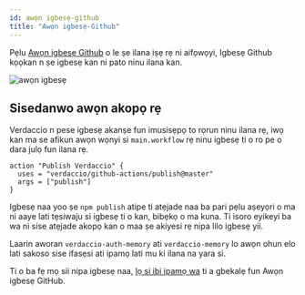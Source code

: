```yaml
---
id: awọn igbesẹ-github
title: "Awọn igbesẹ-Github"
---
```


Pẹlu [Awọn igbesẹ Github](https://github.com/features/actions) o le ṣe ilana iṣẹ rẹ ni aifọwọyi, Igbesẹ Github kọọkan n ṣe igbesẹ kan ni pato ninu ilana kan.

![awọn igbesẹ](/img/github-actions.png)

## Sisedanwo awọn akopọ rẹ

Verdaccio n pese igbesẹ akanṣe fun imusisẹpọ to rọrun ninu ilana rẹ, iwọ kan ma se afikun awọn wọnyi si `main.workflow` rẹ ninu igbesẹ ti o ro pe o dara julọ fun ilana rẹ.

```gha
action "Publish Verdaccio" {
  uses = "verdaccio/github-actions/publish@master"
  args = ["publish"]
}
```

Igbesẹ naa yoo ṣe `npm publish` atipe ti atẹjade naa ba pari pẹlu aṣeyọri o ma ni aaye lati tẹsiwaju si igbesẹ ti o kan, bibẹkọ o ma kuna. Ti isoro eyikeyi ba wa ni sise atẹjade akopọ kan o maa ṣe akiyesi rẹ nipa lilo igbesẹ yii.

Laarin aworan `verdaccio-auth-memory` ati `verdaccio-memory` lo awọn ohun elo lati sakoso sise ifasẹsi ati ipamọ lati mu ki ilana na yara si.

Ti o ba fẹ mọ sii nipa igbesẹ naa, [lọ si ibi ipamọ wa](https://github.com/verdaccio/github-actions) ti a gbekalẹ fun Awọn igbesẹ GitHub.